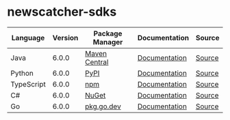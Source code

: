 # newscatcher-sdks

|Language|Version|Package Manager|Documentation|Source|
|-|-|-|-|-|
|Java|6.0.0|[Maven Central](https://central.sonatype.com/artifact/com.konfigthis.newscatcherapi/newscatcherapi-java-sdk/6.0.0)|[Documentation](https://github.com/konfig-dev/newscatcher-sdks/tree/main/v3/java/README.md)|[Source](https://github.com/konfig-dev/newscatcher-sdks/tree/main/v3/java)|
|Python|6.0.0|[PyPI](https://pypi.org/project/newscatcherapi-python-sdk/6.0.0)|[Documentation](https://github.com/konfig-dev/newscatcher-sdks/tree/main/v3/python/README.md)|[Source](https://github.com/konfig-dev/newscatcher-sdks/tree/main/v3/python)|
|TypeScript|6.0.0|[npm](https://www.npmjs.com/package/newscatcherapi-typescript-sdk/v/6.0.0)|[Documentation](https://github.com/konfig-dev/newscatcher-sdks/tree/main/v3/typescript/README.md)|[Source](https://github.com/konfig-dev/newscatcher-sdks/tree/main/v3/typescript)|
|C#|6.0.0|[NuGet](https://nuget.org/packages/Newscatcherapi.Net/6.0.0)|[Documentation](https://github.com/konfig-dev/newscatcher-sdks/tree/main/v3/csharp/README.md)|[Source](https://github.com/konfig-dev/newscatcher-sdks/tree/main/v3/csharp)|
|Go|6.0.0|[pkg.go.dev](https://pkg.go.dev/github.com/konfig-dev/newscatcher-sdks/go)|[Documentation](https://github.com/konfig-dev/newscatcher-sdks/v3/go/README.md)|[Source](https://github.com/konfig-dev/newscatcher-sdks/v3/go)|